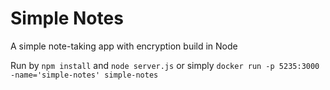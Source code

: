 # Simple Notes
A simple note-taking app with encryption build in Node

Run by
`npm install` and `node server.js`
or simply
`docker run -p 5235:3000 -name='simple-notes' simple-notes`
